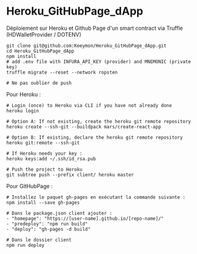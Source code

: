 # Heroku_GitHubPage_dApp
Déploiement sur Heroku et Github Page d'un smart contract via Truffle (HDWalletProvider / DOTENV)


  ```
  git clone git@github.com:Keeymon/Heroku_GitHubPage_dApp.git
  cd Heroku_GitHubPage_dApp
  npm install
  # add .env file with INFURA_API_KEY (provider) and MNEMONIC (private key)
  truffle migrate --reset --network ropsten
  
  # Ne pas oublier de push
  ```


  Pour Heroku :
  ```
  # Login (once) to Heroku via CLI if you have not already done
  heroku login

  # Option A: If not existing, create the heroku git remote repository
  heroku create --ssh-git --buildpack mars/create-react-app

  # Option B: If existing, declare the heroku git remote repository
  heroku git:remote --ssh-git
  
  # If Heroku needs your key :
  heroku keys:add ~/.ssh/id_rsa.pub
  
  # Push the project to Heroku
  git subtree push --prefix client/ heroku master
  ```
  
  
  Pour GitHubPage :
  ```
  # Installez le paquet gh-pages en exécutant la commande suivante :
  npm install --save gh-pages
  
  # Dans le package.json client ajouter :
  - "homepage": "https://[user-name].github.io/[repo-name]/"
  - "predeploy": "npm run build"
  - "deploy": "gh-pages -d build"
  
  # Dans le dossier client
  npm run deploy
  ```
